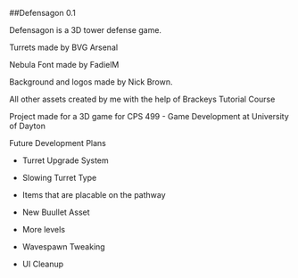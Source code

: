 ##Defensagon 0.1

Defensagon is a 3D tower defense game. 

Turrets made by BVG Arsenal

Nebula Font made by FadielM

Background and logos made by Nick Brown.

All other assets created by me with the help of Brackeys Tutorial Course

Project made for a 3D game for CPS 499 - Game Development at University of Dayton

Future Development Plans

- Turret Upgrade System

- Slowing Turret Type

- Items that are placable on the pathway

- New Buullet Asset

- More levels

- Wavespawn Tweaking

- UI Cleanup